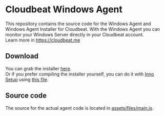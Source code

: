 # Cloudbeat Windows Agent
This repository contains the source code for the Windows Agent and Windows Agent Installer for Cloudbeat. With the Windows Agent you can monitor your Windows Server directly in your Cloudbeat account.  
Learn more in https://cloudbeat.me

## Download
You can grab the installer [here](cbeat-agent-latest.exe).  
Or if you prefer compiling the installer yourself, you can do it with [Inno Setup](https://jrsoftware.org/isinfo.php) using [this file](setupScripts/cbeat.iss).

## Source code
The source for the actual agent code is located in [assets/files/main.js](assets/files/main.js).